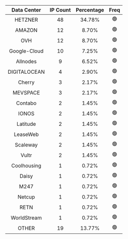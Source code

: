 | Data Center | IP Count | Percentage | Freq |
|:------------:|:--------:|:-----------:|:-----:|
| HETZNER | 48 | 34.78% | 🟢 |
| AMAZON | 12 | 8.70% | 🟢 |
| OVH | 12 | 8.70% | 🟢 |
| Google-Cloud | 10 | 7.25% | 🟢 |
| Allnodes | 9 | 6.52% | 🟢 |
| DIGITALOCEAN | 4 | 2.90% | 🟢 |
| Cherry | 3 | 2.17% | 🟢 |
| MEVSPACE | 3 | 2.17% | 🟢 |
| Contabo | 2 | 1.45% | 🟢 |
| IONOS | 2 | 1.45% | 🟢 |
| Latitude | 2 | 1.45% | 🟢 |
| LeaseWeb | 2 | 1.45% | 🟢 |
| Scaleway | 2 | 1.45% | 🟢 |
| Vultr | 2 | 1.45% | 🟢 |
| Coolhousing | 1 | 0.72% | 🟢 |
| Daisy | 1 | 0.72% | 🟢 |
| M247 | 1 | 0.72% | 🟢 |
| Netcup | 1 | 0.72% | 🟢 |
| RETN | 1 | 0.72% | 🟢 |
| WorldStream | 1 | 0.72% | 🟢 |
| OTHER | 19 | 13.77% | 🟢 |